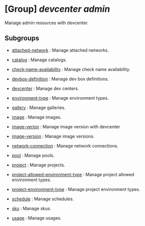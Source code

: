 # [Group] _devcenter admin_

Manage admin resources with devcenter.

## Subgroups

- [attached-network](/Commands/devcenter/admin/attached-network/readme.md)
: Manage attached networks.

- [catalog](/Commands/devcenter/admin/catalog/readme.md)
: Manage catalogs.

- [check-name-availability](/Commands/devcenter/admin/check-name-availability/readme.md)
: Manage check name availability.

- [devbox-definition](/Commands/devcenter/admin/devbox-definition/readme.md)
: Manage dev box definitions.

- [devcenter](/Commands/devcenter/admin/devcenter/readme.md)
: Manage dev centers.

- [environment-type](/Commands/devcenter/admin/environment-type/readme.md)
: Manage environment types.

- [gallery](/Commands/devcenter/admin/gallery/readme.md)
: Manage galleries.

- [image](/Commands/devcenter/admin/image/readme.md)
: Manage images.

- [image-verion](/Commands/devcenter/admin/image-verion/readme.md)
: Manage image version with devcenter

- [image-version](/Commands/devcenter/admin/image-version/readme.md)
: Manage image versions.

- [network-connection](/Commands/devcenter/admin/network-connection/readme.md)
: Manage network connections.

- [pool](/Commands/devcenter/admin/pool/readme.md)
: Manage pools.

- [project](/Commands/devcenter/admin/project/readme.md)
: Manage projects.

- [project-allowed-environment-type](/Commands/devcenter/admin/project-allowed-environment-type/readme.md)
: Manage project allowed environment types.

- [project-environment-type](/Commands/devcenter/admin/project-environment-type/readme.md)
: Manage project environment types.

- [schedule](/Commands/devcenter/admin/schedule/readme.md)
: Manage schedules.

- [sku](/Commands/devcenter/admin/sku/readme.md)
: Manage skus.

- [usage](/Commands/devcenter/admin/usage/readme.md)
: Manage usages.
